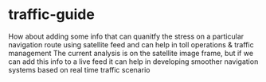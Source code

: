# traffic-guide
How about adding some info that can quanitfy the stress on a particular navigation route using satellite feed and can help in toll operations &amp; traffic management  The current analysis is on the satellite image frame, but if we can add this info to a live feed it can help in developing smoother navigation systems based on real time traffic scenario
